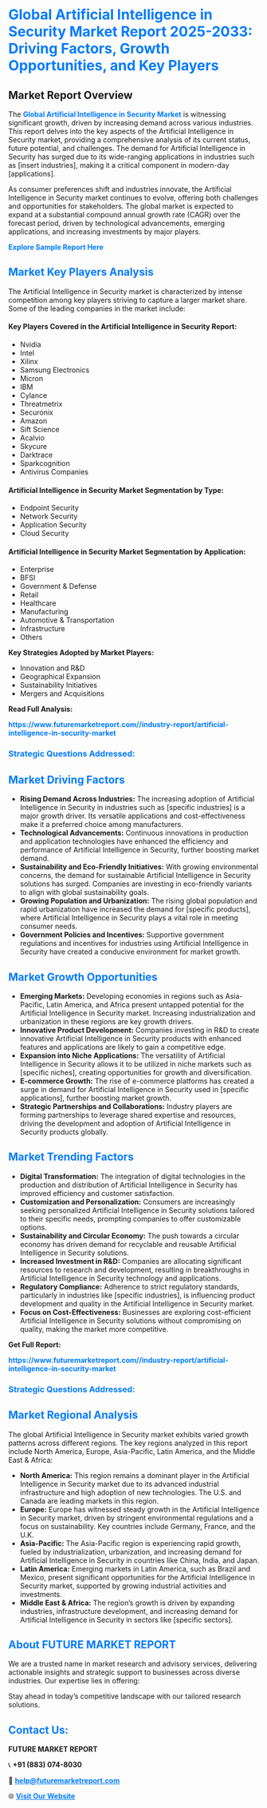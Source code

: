 <h1 style="color: #007BFF;">Global Artificial Intelligence in Security Market Report 2025-2033: Driving Factors, Growth Opportunities, and Key Players</h1>

<section id="overview">
<h2>Market Report Overview</h2>
<p>The <a href="https://www.futuremarketreport.com//industry-report/artificial-intelligence-in-security-market" style="color: #007BFF; text-decoration: none;"><strong>Global Artificial Intelligence in Security Market</strong></a> is witnessing significant growth, driven by increasing demand across various industries. This report delves into the key aspects of the Artificial Intelligence in Security market, providing a comprehensive analysis of its current status, future potential, and challenges. The demand for Artificial Intelligence in Security has surged due to its wide-ranging applications in industries such as [insert industries], making it a critical component in modern-day [applications].</p>
<p>As consumer preferences shift and industries innovate, the Artificial Intelligence in Security market continues to evolve, offering both challenges and opportunities for stakeholders. The global market is expected to expand at a substantial compound annual growth rate (CAGR) over the forecast period, driven by technological advancements, emerging applications, and increasing investments by major players.</p>
</section>

<section id="overview">
<p><a href="https://www.futuremarketreport.com//request-sample/reportId=58190" style="color: #007BFF; text-decoration: none;"><strong>Explore Sample Report Here</strong></a></p>
</section>

<section id="key-players">
<h2 style="color: #007BFF;">Market Key Players Analysis</h2>
<p>The Artificial Intelligence in Security market is characterized by intense competition among key players striving to capture a larger market share. Some of the leading companies in the market include:</p>
<h4>Key Players Covered in the Artificial Intelligence in Security Report:</h4>
<ul><li>Nvidia</li><li>Intel</li><li>Xilinx</li><li>Samsung Electronics</li><li>Micron</li><li>IBM</li><li>Cylance</li><li>Threatmetrix</li><li>Securonix</li><li>Amazon</li><li>Sift Science</li><li>Acalvio</li><li>Skycure</li><li>Darktrace</li><li>Sparkcognition</li><li>Antivirus Companies</li></ul>
<h4>Artificial Intelligence in Security Market Segmentation by Type:</h4>
<ul><li>Endpoint Security</li><li>Network Security</li><li>Application Security</li><li>Cloud Security</li></ul>

<h4>Artificial Intelligence in Security Market Segmentation by Application:</h4>
<ul><li>Enterprise</li><li>BFSI</li><li>Government &amp; Defense</li><li>Retail</li><li>Healthcare</li><li>Manufacturing</li><li>Automotive &amp; Transportation</li><li>Infrastructure</li><li>Others</li></ul>
<p><strong>Key Strategies Adopted by Market Players:</strong></p>
<ul>
<li>Innovation and R&D</li>
<li>Geographical Expansion</li>
<li>Sustainability Initiatives</li>
<li>Mergers and Acquisitions</li>
</ul>
</section>

<section>
<p><strong>Read Full Analysis: </strong></p><a href="https://www.futuremarketreport.com//industry-report/artificial-intelligence-in-security-market" style="color: #007BFF; text-decoration: none;"><strong>https://www.futuremarketreport.com//industry-report/artificial-intelligence-in-security-market</strong></a>
<h3 style="color: #007BFF;">Strategic Questions Addressed:</h3>
</section>

<section id="driving-factors">
<h2 style="color: #007BFF;">Market Driving Factors</h2>
<ul>
<li><strong>Rising Demand Across Industries:</strong> The increasing adoption of Artificial Intelligence in Security in industries such as [specific industries] is a major growth driver. Its versatile applications and cost-effectiveness make it a preferred choice among manufacturers.</li>
<li><strong>Technological Advancements:</strong> Continuous innovations in production and application technologies have enhanced the efficiency and performance of Artificial Intelligence in Security, further boosting market demand.</li>
<li><strong>Sustainability and Eco-Friendly Initiatives:</strong> With growing environmental concerns, the demand for sustainable Artificial Intelligence in Security solutions has surged. Companies are investing in eco-friendly variants to align with global sustainability goals.</li>
<li><strong>Growing Population and Urbanization:</strong> The rising global population and rapid urbanization have increased the demand for [specific products], where Artificial Intelligence in Security plays a vital role in meeting consumer needs.</li>
<li><strong>Government Policies and Incentives:</strong> Supportive government regulations and incentives for industries using Artificial Intelligence in Security have created a conducive environment for market growth.</li>
</ul>
</section>

<section id="growth-opportunities">
<h2 style="color: #007BFF;">Market Growth Opportunities</h2>
<ul>
<li><strong>Emerging Markets:</strong> Developing economies in regions such as Asia-Pacific, Latin America, and Africa present untapped potential for the Artificial Intelligence in Security market. Increasing industrialization and urbanization in these regions are key growth drivers.</li>
<li><strong>Innovative Product Development:</strong> Companies investing in R&D to create innovative Artificial Intelligence in Security products with enhanced features and applications are likely to gain a competitive edge.</li>
<li><strong>Expansion into Niche Applications:</strong> The versatility of Artificial Intelligence in Security allows it to be utilized in niche markets such as [specific niches], creating opportunities for growth and diversification.</li>
<li><strong>E-commerce Growth:</strong> The rise of e-commerce platforms has created a surge in demand for Artificial Intelligence in Security used in [specific applications], further boosting market growth.</li>
<li><strong>Strategic Partnerships and Collaborations:</strong> Industry players are forming partnerships to leverage shared expertise and resources, driving the development and adoption of Artificial Intelligence in Security products globally.</li>
</ul>
</section>

<section id="trending-factors">
<h2 style="color: #007BFF;">Market Trending Factors</h2>
<ul>
<li><strong>Digital Transformation:</strong> The integration of digital technologies in the production and distribution of Artificial Intelligence in Security has improved efficiency and customer satisfaction.</li>
<li><strong>Customization and Personalization:</strong> Consumers are increasingly seeking personalized Artificial Intelligence in Security solutions tailored to their specific needs, prompting companies to offer customizable options.</li>
<li><strong>Sustainability and Circular Economy:</strong> The push towards a circular economy has driven demand for recyclable and reusable Artificial Intelligence in Security solutions.</li>
<li><strong>Increased Investment in R&D:</strong> Companies are allocating significant resources to research and development, resulting in breakthroughs in Artificial Intelligence in Security technology and applications.</li>
<li><strong>Regulatory Compliance:</strong> Adherence to strict regulatory standards, particularly in industries like [specific industries], is influencing product development and quality in the Artificial Intelligence in Security market.</li>
<li><strong>Focus on Cost-Effectiveness:</strong> Businesses are exploring cost-efficient Artificial Intelligence in Security solutions without compromising on quality, making the market more competitive.</li>
</ul>
</section>

<section>
<p><strong>Get Full Report: </strong></p><a href="https://www.futuremarketreport.com//industry-report/artificial-intelligence-in-security-market" style="color: #007BFF; text-decoration: none;"><strong>https://www.futuremarketreport.com//industry-report/artificial-intelligence-in-security-market</strong></a>
<h3 style="color: #007BFF;">Strategic Questions Addressed:</h3>
</section>


<section id="regional-analysis">
<h2 style="color: #007BFF;">Market Regional Analysis</h2>
<p>The global Artificial Intelligence in Security market exhibits varied growth patterns across different regions. The key regions analyzed in this report include North America, Europe, Asia-Pacific, Latin America, and the Middle East & Africa:</p>
<ul>
<li><strong>North America:</strong> This region remains a dominant player in the Artificial Intelligence in Security market due to its advanced industrial infrastructure and high adoption of new technologies. The U.S. and Canada are leading markets in this region.</li>
<li><strong>Europe:</strong> Europe has witnessed steady growth in the Artificial Intelligence in Security market, driven by stringent environmental regulations and a focus on sustainability. Key countries include Germany, France, and the U.K.</li>
<li><strong>Asia-Pacific:</strong> The Asia-Pacific region is experiencing rapid growth, fueled by industrialization, urbanization, and increasing demand for Artificial Intelligence in Security in countries like China, India, and Japan.</li>
<li><strong>Latin America:</strong> Emerging markets in Latin America, such as Brazil and Mexico, present significant opportunities for the Artificial Intelligence in Security market, supported by growing industrial activities and investments.</li>
<li><strong>Middle East & Africa:</strong> The region’s growth is driven by expanding industries, infrastructure development, and increasing demand for Artificial Intelligence in Security in sectors like [specific sectors].</li>
</ul>
</section>

<footer>
<h2 style="color: #007BFF;">About FUTURE MARKET REPORT</h2>
<p>We are a trusted name in market research and advisory services, delivering actionable insights and strategic support to businesses across diverse industries. Our expertise lies in offering:</p>

<p>Stay ahead in today’s competitive landscape with our tailored research solutions.</p>

<h2 style="color: #007BFF;">Contact Us:</h2>
<p><strong>FUTURE MARKET REPORT</strong></p>
<p>📞 <strong>+91 (883) 074-8030</strong></p>
<p>📧 <strong><a href="mailto:help@futuremarketreport.com" style="color: #007BFF;">help@futuremarketreport.com</a></strong></p>
<p>🌐 <strong><a href="https://www.futuremarketreport.com/" style="color: #007BFF;">Visit Our Website</a></strong></p>
</footer>